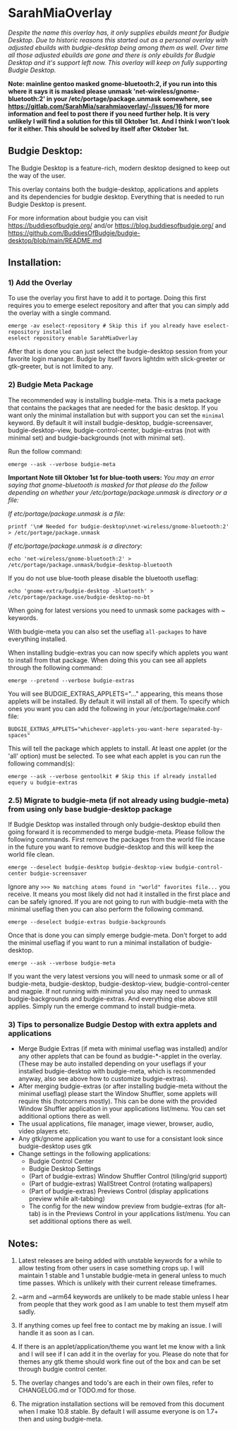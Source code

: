 # SarahMiaOverlay

*Despite the name this overlay has, it only supplies ebuilds meant for Budgie Desktop. Due to historic reasons this started out as a personal overlay with adjusted ebuilds with budgie-desktop being among them as well. Over time all those adjusted ebuilds are gone and there is only ebuilds for Budgie Desktop and it's support left now. This overlay will keep on fully supporting Budgie Desktop.*

**Note: mainline gentoo masked gnome-bluetooth:2, if you run into this where it says it is masked please unmask 'net-wireless/gnome-bluetooth:2' in your /etc/portage/package.unmask somewhere, see https://gitlab.com/SarahMia/sarahmiaoverlay/-/issues/16 for more information and feel to post there if you need further help. It is very unlikely I will find a solution for this till Oktober 1st. And I think I won't look for it either. This should be solved by itself after Oktober 1st.**

## Budgie Desktop:

The Budgie Desktop is a feature-rich, modern desktop designed to keep out the way of the user.

This overlay contains both the budgie-desktop, applications and applets and its dependencies for budgie desktop. Everything that is needed to run Budgie Desktop is present.

For more information about budgie you can visit https://buddiesofbudgie.org/ and/or https://blog.buddiesofbudgie.org/ and https://github.com/BuddiesOfBudgie/budgie-desktop/blob/main/README.md

## Installation:

### 1) Add the Overlay

To use the overlay you first have to add it to portage. Doing this first requires you to emerge eselect repository and after that you can simply add the overlay with a single command.

	emerge -av eselect-repository # Skip this if you already have eselect-repository installed
	eselect repository enable SarahMiaOverlay

After that is done you can just select the budgie-desktop session from your favorite login manager. Budgie by itself favors lightdm with slick-greeter or gtk-greeter, but is not limited to any.

### 2) Budgie Meta Package

The recommended way is installing budgie-meta. This is a meta package that contains the packages that are needed for the basic desktop. If you want only the minimal installation but with support you can set the `minimal` keyword. By default it will install budgie-desktop, budgie-screensaver, budgie-desktop-view, budgie-control-center, budgie-extras (not with minimal set) and budgie-backgrounds (not with minimal set).

Run the follow command:

	emerge --ask --verbose budgie-meta
	
**Important Note till Oktober 1st for blue-tooth users:** *You may an error saying that gnome-bluetooth is masked for that please do the follow depending on whether your /etc/portage/package.unmask is directory or a file:*

*If etc/portage/package.unmask is a file:*
	
	printf '\n# Needed for budgie-desktop\nnet-wireless/gnome-bluetooth:2' > /etc/portage/package.unmask
	
*If etc/portage/package.unmask is a directory:*

	echo 'net-wireless/gnome-bluetooth:2' > /etc/portage/package.unmask/budgie-desktop-bluetooth
	
If you do not use blue-tooth please disable the bluetooth useflag:

	echo 'gnome-extra/budgie-desktop -bluetooth' > /etc/portage/package.use/budgie-desktop-no-bt
	
When going for latest versions you need to unmask some packages with ~ keywords. 

With budgie-meta you can also set the useflag `all-packages` to have everything installed.

When installing budgie-extras you can now specify which applets you want to install from that package. When doing this you can see all applets through the following command:

	emerge --pretend --verbose budgie-extras
	
You will see BUDGIE_EXTRAS_APPLETS="..." appearing, this means those applets will be installed. By default it will install all of them. To specify which ones you want you can add the following in your /etc/portage/make.conf file:

	BUDGIE_EXTRAS_APPLETS="whichever-applets-you-want-here separated-by-spaces"
	
This will tell the package which applets to install. At least one applet (or the 'all' option) must be selected. To see what each applet is you can run the following command(s):

	emerge --ask --verbose gentoolkit # Skip this if already installed
	equery u budgie-extras
	
### 2.5) Migrate to budgie-meta (if not already using budgie-meta) from using only base budgie-desktop package

If Budgie Desktop was installed through only budgie-desktop ebuild then going forward it is recommended to merge budgie-meta. Please follow the following commands. First remove the packages from the world file incase in the future you want to remove budgie-desktop and this will keep the world file clean.

	emerge --deselect budgie-desktop budgie-desktop-view budgie-control-center budgie-screensaver

Ignore any `>>> No matching atoms found in "world" favorites file...` you receive. It means you most likely did not had it installed in the first place and can be safely ignored.
If you are not going to run with budgie-meta with the minimal useflag then you can also perform the following command.

	emerge --deselect budgie-extras budgie-backgrounds
	
Once that is done you can simply emerge budgie-meta. Don't forget to add the minimal useflag if you want to run a minimal installation of budgie-desktop.

	emerge --ask --verbose budgie-meta
	
If you want the very latest versions you will need to unmask some or all of budgie-meta, budgie-desktop, budgie-desktop-view, budgie-control-center and magpie. If not running with minimal you also may need to unmask budgie-backgrounds and budgie-extras. And everything else above still applies. Simply run the emerge command to install budgie-meta.

### 3) Tips to personalize Budgie Destop with extra applets and applications

- Merge Budgie Extras (if meta with minimal useflag was installed) and/or any other applets that can be found as budgie-\*-applet in the overlay. (These may be auto installed depending on your useflags if your installed budgie-desktop with budgie-meta, which is recommended anyway, also see above how to customize budgie-extras).
- After merging budgie-extras (or after installing budgie-meta without the minimal useflag) please start the Window Shuffler, some applets will require this (hotcorners mostly). This can be done with the provided Window Shuffler application in your applications list/menu. You can set additional options there as well.
- The usual applications, file manager, image viewer, browser, audio, video players etc.
- Any gtk/gnome application you want to use for a consistant look since budgie-desktop uses gtk
- Change settings in the following applications:
	- Budgie Control Center
	- Budgie Desktop Settings
	- (Part of budgie-extras) Window Shuffler Control (tiling/grid support)
	- (Part of budgie-extras) WallStreet Control (rotating wallpapers)
	- (Part of budgie-extras) Previews Control (display applications preview while alt-tabbing)
	- The config for the new window preview from budgie-extras (for alt-tab) is in the Previews Control in your applications list/menu. You can set additional options there as well.

## Notes:

1) Latest releases are being added with unstable keywords for a while to allow testing from other users in case something crops up. I will maintain 1 stable and 1 unstable budgie-meta in general unless to much time passes. Which is unlikely with their current release timeframes.

2) ~arm and ~arm64 keywords are unlikely to be made stable unless I hear from people that they work good as I am unable to test them myself atm sadly.

3) If anything comes up feel free to contact me by making an issue. I will handle it as soon as I can.

4) If there is an applet/application/theme you want let me know with a link and I will see if I can add it in the overlay for you. Please do note that for themes any gtk theme should work fine out of the box and can be set through budgie control center.

5) The overlay changes and todo's are each in their own files, refer to CHANGELOG.md or TODO.md for those.

6) The migration installation sections will be removed from this document when I make 10.8 stable. By default I will assume everyone is on 1.7+ then and using budgie-meta.
